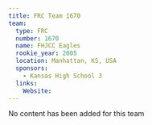 ```yaml
---
title: FRC Team 1670
team:
  type: FRC
  number: 1670
  name: FHJCC Eagles
  rookie_year: 2005
  location: Manhattan, KS, USA
  sponsors:
    - Kansas High School 3
  links:
    Website: 
---
```

No content has been added for this team